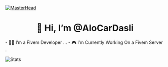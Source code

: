 [![MasterHead](https://developers.giphy.com/branch/master/static/api-512d36c09662682717108a38bbb5c57d.gif)](https://google.com/)
<h1 align="center">👋 Hi, I’m @AloCarDasli</h1>
- 👨‍💻 I’m a Fivem Developer ...
- 🎮 I’m Currently Working On a Fivem Server .

![Stats](https://github-readme-stats.vercel.app/api?username=AloCarDasli&theme=algolia&show_icons=true)
<!---
AloCarDasli/AloCarDasli is a ✨ special ✨ repository because its `README.md` (this file) appears on your GitHub profile.
You can click the Preview link to take a look at your changes.
--->

